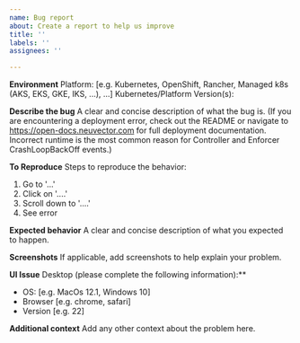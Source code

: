 ```yaml
---
name: Bug report
about: Create a report to help us improve
title: ''
labels: ''
assignees: ''

---
```


**Environment**
Platform: [e.g. Kubernetes, OpenShift, Rancher, Managed k8s (AKS, EKS, GKE, IKS, ...), ...]
Kubernetes/Platform Version(s): 

**Describe the bug**
A clear and concise description of what the bug is.  (If you are encountering a deployment error, check out the README or navigate to https://open-docs.neuvector.com for full deployment documentation.  Incorrect runtime is the most common reason for Controller and Enforcer CrashLoopBackOff events.)

**To Reproduce**
Steps to reproduce the behavior:
1. Go to '...'
2. Click on '....'
3. Scroll down to '....'
4. See error

**Expected behavior**
A clear and concise description of what you expected to happen.

**Screenshots**
If applicable, add screenshots to help explain your problem.

**UI Issue**
Desktop (please complete the following information):**
 - OS: [e.g. MacOs 12.1, Windows 10]
 - Browser [e.g. chrome, safari]
 - Version [e.g. 22]

**Additional context**
Add any other context about the problem here.
